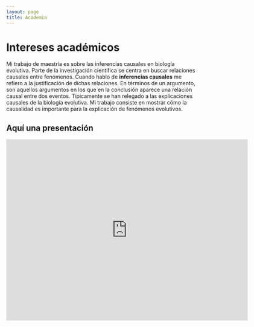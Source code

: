 ```yaml
---
layout: page
title: Academia
---
```


# Intereses académicos

Mi trabajo de maestría es sobre las inferencias causales en biología evolutiva. Parte de la investigación científica se centra en buscar relaciones causales entre fenómenos. Cuando hablo de __inferencias causales__ me refiero a la justificación de dichas relaciones. En términos de un argumento, son aquellos argumentos en los que en la conclusión aparece una relación causal entre dos eventos. Típicamente se han relegado a las explicaciones causales de la biología evolutiva. Mi trabajo consiste en mostrar cómo la causalidad es importante para la explicación de fenómenos evolutivos.

## Aquí una presentación

<html>
<iframe frameborder="0" scrolling="no"
    width="640" height="480"
    src="https://drive.google.com/file/d/17d9lgh_TQvZERuL9crXtxrWnWytDivhy/view">
 </iframe>
</html>
